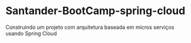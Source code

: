 # Santander-BootCamp-spring-cloud
Construindo um projeto com arquitetura baseada em micros serviços usando Spring Cloud
